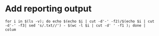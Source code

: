 # Add reporting output

    for i in $(ls -v); do echo $(echo $i | cut -d'-' -f2)/$(echo $i | cut -d'-' -f3| sed 's/.txt//') - $(wc -l $i | cut -d' ' -f1 ); done | colum

